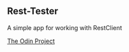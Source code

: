 ## Rest-Tester
A simple app for working with RestClient

[The Odin Project](http://www.theodinproject.com/ruby-on-rails/basic-routes-views-and-controllers)
